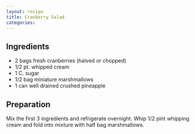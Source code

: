 ```yaml
---
layout: recipe
title: Cranberry Salad
categories:
---
```


## Ingredients

- 2 bags fresh cranberries (halved or chopped)
- 1/2 pt. whipped cream
- 1 C. sugar
- 1/2 bag miniature marshmallows
- 1 can well drained crushed pineapple

## Preparation

Mix the first 3 ingredients and refrigerate overnight.  Whip 1/2 pint whipping cream and fold into mixture with half bag marshmallows.